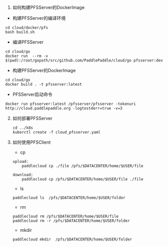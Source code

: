 1. 如何构建PFSServer的DockerImage
  - 构建PFSServer的编译环境

  ```
  cd cloud/docker/pfs
  bash build.sh
  ```

  - 编译PFSServer
 
  ```
  cd cloud/go
  docker run  --rm -v  $(pwd):/root/gopath/src/github.com/PaddlePaddle/cloud/go pfsserver:dev
  ```
  
  - 构建PFSServer的DockerImage
  
  ```
  cd cloud/go
  docker build . -t pfsserver:latest
  ```
  - PFSServer启动命令
  
  ```
  docker run pfsserver:latest /pfsserver/pfsserver -tokenuri http://cloud.paddlepaddle.org -logtostderr=true -v=3
  ```

2. 如何部署PFSServer

	```
	cd ../k8s
	kuberctl create -f cloud_pfsserver.yaml
	```
	 
3. 如何使用PFSClient
	- cp
	
	```
	upload:
		paddlecloud cp ./file /pfs/$DATACENTER/home/$USER/file
		
	download:
		paddlecloud cp /pfs/$DATACENTER/home/$USER/file ./file
	```
	- ls
	
	```
	paddlecloud ls  /pfs/$DATACENTER/home/$USER/folder
	```
	
	- rm
	
	```
	paddlecloud rm /pfs/$DATACENTER/home/$USER/file
	paddlecloud rm -r /pfs/$DATACENTER/home/$USER/folder
	```
	
	- mkdir
	
	```
	paddlecloud mkdir  /pfs/$DATACENTER/home/$USER/folder
	```
